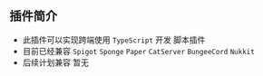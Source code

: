 ## 插件简介

- 此插件可以实现跨端使用 `TypeScript` 开发 脚本插件
- 目前已经兼容 `Spigot` `Sponge` `Paper` `CatServer` `BungeeCord` `Nukkit`
- 后续计划兼容 暂无
